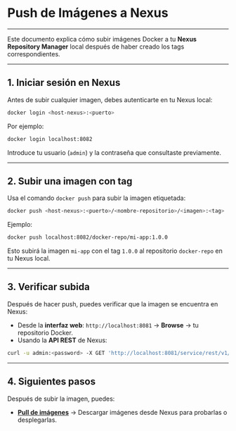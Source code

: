 # Push de Imágenes a Nexus

---

Este documento explica cómo subir imágenes Docker a tu **Nexus Repository Manager** local después de haber creado los tags correspondientes.

---

## 1. Iniciar sesión en Nexus

Antes de subir cualquier imagen, debes autenticarte en tu Nexus local:

```bash
docker login <host-nexus>:<puerto>
```

Por ejemplo:

```bash
docker login localhost:8082
```

Introduce tu usuario (`admin`) y la contraseña que consultaste previamente.

---

## 2. Subir una imagen con tag

Usa el comando `docker push` para subir la imagen etiquetada:

```bash
docker push <host-nexus>:<puerto>/<nombre-repositorio>/<imagen>:<tag>
```

Ejemplo:

```bash
docker push localhost:8082/docker-repo/mi-app:1.0.0
```

Esto subirá la imagen `mi-app` con el tag `1.0.0` al repositorio `docker-repo` en tu Nexus local.

---

## 3. Verificar subida

Después de hacer push, puedes verificar que la imagen se encuentra en Nexus:

- Desde la **interfaz web**: `http://localhost:8081` → **Browse** → tu repositorio Docker.
- Usando la **API REST** de Nexus:

```bash
curl -u admin:<password> -X GET 'http://localhost:8081/service/rest/v1/components?repository=<nombre-repositorio>'
```

---

## 4. Siguientes pasos

Después de subir la imagen, puedes:

- **[Pull de imágenes](./pull-imagenes.md)** → Descargar imágenes desde Nexus para probarlas o desplegarlas.

